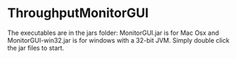 # ThroughputMonitorGUI

The executables are in the jars folder: MonitorGUI.jar is for Mac Osx and MonitorGUI-win32.jar is for windows with a 32-bit JVM.
Simply double click the jar files to start.

